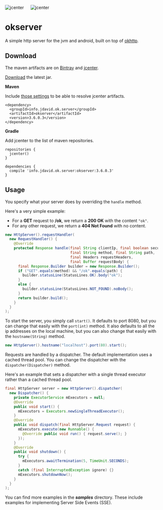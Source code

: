 ![jcenter](https://img.shields.io/badge/_jcenter_-_3.6.0.3-6688ff.png?style=flat) &#x2003; ![jcenter](https://img.shields.io/badge/_Tests_-_63/63-green.png?style=flat)
# okserver
A simple http server for the jvm and android, built on top of [okhttp](https://github.com/square/okhttp).

## Download ##

The maven artifacts are on [Bintray](https://bintray.com/programingjd/maven/info.jdavid.ok.server/view)
and [jcenter](https://bintray.com/search?query=info.jdavid.ok.server).

[Download](https://bintray.com/artifact/download/programingjd/maven/info/jdavid/ok/server/okserver/3.6.0.3/okserver-3.6.0.3.jar) the latest jar.

__Maven__

Include [those settings](https://bintray.com/repo/downloadMavenRepoSettingsFile/downloadSettings?repoPath=%2Fbintray%2Fjcenter)
 to be able to resolve jcenter artifacts.
```
<dependency>
  <groupId>info.jdavid.ok.server</groupId>
  <artifactId>okserver</artifactId>
  <version>3.6.0.3</version>
</dependency>
```
__Gradle__

Add jcenter to the list of maven repositories.
```
repositories {
  jcenter()
}
```
```
dependencies {
  compile 'info.jdavid.ok.server:okserver:3.6.0.3'
}
```

## Usage ##

You specify what your server does by overriding the `handle` method.

Here's a very simple example:
  - For a **GET** request to **/ok**, we return a **200 OK** with the content `"ok"`.
  - For any other request, we return a **404 Not Found** with no content.

```java
new HttpServer().requestHandler(
  new RequestHandler() {
    @Override
    protected Response handle(final String clientIp, final boolean secure,
                              final String method, final String path,
                              final Headers requestHeaders,
                              final Buffer requestBody) {
      final Response.Builder builder = new Response.Builder();
      if ("GET".equals(method) && "/ok".equals(path) {
        builder.statusLine(StatusLines.OK).body("ok");
      }
      else {
        builder.statusLine(StatusLines.NOT_FOUND).noBody();
      }
      return builder.build();
    }
  }
);
```

To start the server, you simply call `start()`. It defaults to port 8080, but you can change that easily
with the `port(int)` method. It also defaults to all the ip addresses on the local machine, but you can also
change that easily with the `hostname(String)` method.


```java
new HttpServer().hostname("localhost").port(80).start();
```

Requests are handled by a dispatcher. The default implementation uses a cached thread pool.
You can change the dispatcher with the `dispatcher(Dispatcher)` method.

Here's an example that sets a dispatcher with a single thread executor rather than a cached thread pool.

```java
final HttpServer server = new HttpServer().dispatcher(
  new Dispatcher() {
    private ExecutorService mExecutors = null;
    @Override
    public void start() {
      mExecutors = Executors.newSingleThreadExecutor();
    }
    @Override
    public void dispatch(final HttpServer.Request request) {
      mExecutors.execute(new Runnable() {
        @Override public void run() { request.serve(); }
      });
    }
    @Override
    public void shutdown() {
      try {
        mExecutors.awaitTermination(5, TimeUnit.SECONDS);
      }
      catch (final InterruptedException ignore) {}
      mExecutors.shutdownNow();
    }
  }
);
```

You can find more examples in the ***samples*** directory.
These include examples for implementing Server Side Events (SSE).